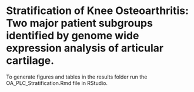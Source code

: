 # Stratification of Knee Osteoarthritis: Two major patient subgroups identified by genome wide expression analysis of articular cartilage.

To generate figures and tables in the results folder run the OA_PLC_Stratification.Rmd file in RStudio.
